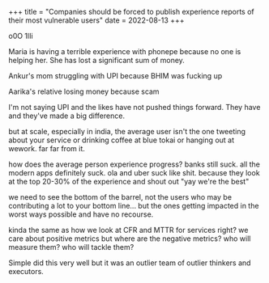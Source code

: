 +++
title = "Companies should be forced to publish experience reports of their most vulnerable users"
date = 2022-08-13
+++

o0O
1lIi

Maria is having a terrible experience with phonepe because no one is helping her. She has lost a significant sum of money. 

Ankur's mom struggling with UPI because BHIM was fucking up 

Aarika's relative losing money because scam 

I'm not saying UPI and the likes have not pushed things forward. They have and they've made a big difference. 

but at scale, especially in india, the average user isn't the one tweeting about your service or drinking coffee at blue tokai or hanging out at wework. far far from it. 

how does the average person experience progress? banks still suck. all the modern apps definitely suck. ola and uber suck like shit. because they look at the top 20-30% of the experience and shout out "yay we're the best" 

we need to see the bottom of the barrel, not the users who may be contributing a lot to your bottom line... but the ones getting impacted in the worst ways possible and have no recourse.

kinda the same as how we look at CFR and MTTR for services right? we care about positive metrics but where are the negative metrics? who will measure them? who will tackle them? 

Simple did this very well but it was an outlier team of outlier thinkers and executors.